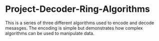 # Project-Decoder-Ring-Algorithms

This is a series of three different algorithms used to encode and decode mesasges. The encoding is simple but demonstrates how complex algorithms can be used to manipulate data. 
